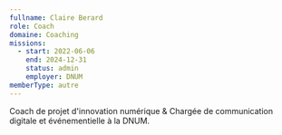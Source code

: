 ```yaml
---
fullname: Claire Berard
role: Coach
domaine: Coaching
missions:
  - start: 2022-06-06
    end: 2024-12-31
    status: admin
    employer: DNUM
memberType: autre
---
```

Coach de projet d'innovation numérique & Chargée de communication digitale et événementielle à la DNUM.